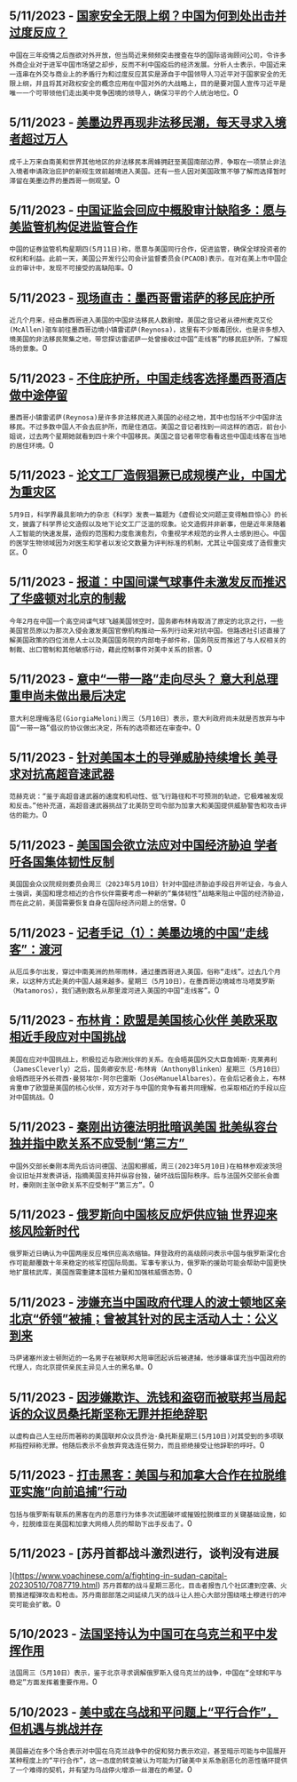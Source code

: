
  ## 5/11/2023 - [国家安全无限上纲？中国为何到处出击并过度反应？ ](https://www.voachinese.com/a/why-is-china-attacking-and-overreacting-diplomatically-and-commercially-20230511/7088630.html)
 ```中国在三年疫情之后亟欲对外开放，但当局近来频频突击搜查在华的国际谘询顾问公司，令许多外商企业对于进军中国市场望之却步，反而不利中国疫后的经济发展。分析人士表示，中国近来一连串在外交与商业上的矛盾行为和过度反应其实是源自于中国领导人习近平对于国家安全的无限上纲，并且将其对政权安全的概念应用在中国对外的大战略上，目的是要对国人宣传习近平是唯一一个可带领他们走出美中竞争困境的领导人，确保习平的个人统治地位。```0
  ## 5/11/2023 - [美墨边界再现非法移民潮，每天寻求入境者超过万人](https://www.voachinese.com/a/border-crossings-top-10-000-daily-as-migrants-seek-us-entry-before-title-42-ends-051123/7088573.html)
 ```成千上万来自南美和世界其他地区的非法移民本周蜂拥赶至美国南部边界，争取在一项禁止非法入境者申请政治庇护的新规生效前越境进入美国。还有一些人因对美国政策不够了解而选择暂时滞留在美墨边界的墨西哥一侧观望。```0
  ## 5/11/2023 - [中国证监会回应中概股审计缺陷多：愿与美监管机构促进监管合作](https://www.voachinese.com/a/china-says-willing-to-work-with-us-on-audit-deal-20230511/7088426.html)
 ```中国的证券监管机构星期四(5月11日)称，愿意与美国同行合作，促进监管，确保全球投资者的权利和利益。此前一天，美国公开发行公司会计监督委员会(PCAOB)表示，在对在美上市中国企业的审计中，发现不可接受的高缺陷率。```0
  ## 5/11/2023 - [现场直击：墨西哥雷诺萨的移民庇护所](https://www.voachinese.com/a/7088349.html)
 ```近几个月来，经由墨西哥进入美国的中国非法移民人数剧增。美国之音记者从德州麦克艾伦(McAllen)驱车前往墨西哥边境小镇雷诺萨(Reynosa)，这里有不少贩毒团伙，也是许多想入境美国的非法移民聚集之地，带您探访雷诺萨一处曾接收过中国“走线客”的移民庇护所，了解现场的景象。```0
  ## 5/11/2023 - [不住庇护所，中国走线客选择墨西哥酒店做中途停留](https://www.voachinese.com/a/7088348.html)
 ```墨西哥小镇雷诺萨(Reynosa)是许多非法移民进入美国的必经之地，其中也包括不少中国非法移民。不过多数中国人不会去庇护所，而是住酒店。美国之音记者找到一间这样的酒店，前台小姐说，过去两个星期她就看到四十来个中国移民。美国之音记者带您看看这些中国走线客在当地的居住环境。```0
  ## 5/11/2023 - [论文工厂造假猖獗已成规模产业，中国尤为重灾区](https://www.voachinese.com/a/academics-worry-paper-mill-production-becomes-alarmingly-common-20230511/7088300.html)
 ```5月9日，科学界最具影响力的杂志《科学》发表一篇题为《虚假论文问题正变得触目惊心》的长文，披露了科学界论文造假以及地下论文工厂泛滥的现象。论文造假并非新事，但是近年来随着人工智能的快速发展，造假的范围和力度愈演愈烈，令重视学术规范的业界人士感到担心。中国的医学生物领域因为对医生和学者以发论文数量为评判标准的机制，尤其让中国变成了造假重灾区。```0
  ## 5/11/2023 - [报道：中国间谍气球事件未激发反而推迟了华盛顿对北京的制裁](https://www.voachinese.com/a/report-us-dalayed-china-sanctions-after-spy-ballon-incident-20230511/7088307.html)
 ```今年2月在中国一个高空间谍气球飞越美国领空时，国务卿布林肯取消了原定的北京之行，一些美国官员原以为那次入侵会激发美国官僚机构推动一系列行动来对抗中国。但路透社引述直接了解美国政策的四位消息人士以及美国国务院的内部电子邮件称，国务院反而推迟了与人权相关的制裁、出口管制和其他敏感行动，藉此控制事件对美中关系的损害。```0
  ## 5/11/2023 - [意中“一带一路”走向尽头？ 意大利总理重申尚未做出最后决定](https://www.voachinese.com/a/italy-china-belt-road-20230511/7088266.html)
 ```意大利总理梅洛尼(GiorgiaMeloni)周三（5月10日）表示，意大利政府尚未就是否放弃与中国“一带一路”倡议的协议做出决定，所有的选项都还在审查中。```0
  ## 5/11/2023 - [针对美国本土的导弹威胁持续增长 美寻求对抗高超音速武器](https://www.voachinese.com/a/us-homeland-defense-general-on-china-russia-hypersonic-threats-20230511/7088252.html)
 ```范赫克说：“鉴于高超音速武器的速度和机动性、低飞行路径和不可预测的轨迹，它极难被发现和反击。”他补充道，高超音速武器挑战了北美防空司令部为加拿大和美国提供威胁警告和攻击评估的能力。```0
  ## 5/11/2023 - [美国国会欲立法应对中国经济胁迫 学者吁各国集体韧性反制](https://www.voachinese.com/a/congress-examines-china-economic-tactics-20230510/7088236.html)
 ```美国国会众议院规则委员会周三（2023年5月10日）针对中国经济胁迫手段召开听证会，与会人士强调，美国和理念相近的合作伙伴需要考虑一种新的“集体韧性”战略来阻止中国的经济胁迫，而在此之前，美国需要恢复自身在国际经济问题上的信誉。```0
  ## 5/11/2023 - [记者手记（1）：美墨边境的中国“走线客”：渡河](https://www.voachinese.com/a/chinese-cross-border-river-20220511/7088178.html)
 ```从厄瓜多尔出发，穿过中南美洲的热带雨林，通过墨西哥进入美国，俗称“走线”。过去几个月来，以这种方式赴美的中国人越来越多。星期三（5月10日），在墨西哥边境城市马塔莫罗斯（Matamoros），我们遇到数名从那里渡河进入美国的中国“走线客”。```0
  ## 5/11/2023 - [布林肯：欧盟是美国核心伙伴 美欧采取相近手段应对中国挑战](https://www.voachinese.com/a/us-spain-eu-china-20230511/7088193.html)
 ```美国在应对中国挑战上，积极拉近与欧洲伙伴的关系。在会晤英国外交大臣詹姆斯·克莱弗利（JamesCleverly）之后，国务卿安东尼·布林肯（AnthonyBlinken）星期三（5月10日）会晤西班牙外长荷西·曼努埃尔·阿尔巴雷斯（JoséManuelAlbares）。在会后记者会上，布林肯重申了欧盟是美国的核心伙伴，双方对于与中国的竞争有着共同理解，也采取相近的手段以应对中国挑战。```0
  ## 5/11/2023 - [秦刚出访德法明批暗讽美国 批美纵容台独并指中欧关系不应受制“第三方” ](https://www.voachinese.com/a/china-europe-us-20230511/7088186.html)
 ```中国外交部长秦刚本周先后访问德国、法国和挪威，周三(2023年5月10日)在柏林参观波茨坦会议旧址并发表讲话，指摘美国支持并纵容台独，破坏战后国际秩序。后与法国外交部长会面时，秦刚则主张中欧关系不应受制于“第三方”。```0
  ## 5/11/2023 - [俄罗斯向中国核反应炉供应铀 世界迎来核风险新时代](https://www.voachinese.com/a/how-to-counter-china-and-russia-possible-deepening-nuclear-cooperation/7087654.html)
 ```俄罗斯近日确认为中国两座反应堆供应高浓缩铀。拜登政府的高级顾问表示中国与俄罗斯深化合作可能颠覆数十年来稳定的核军控国际局面。军事专家认为，俄罗斯的援助可能会帮助中国更快地扩展核武库，美国亟需重建本国核力量和加强核威慑态势。```0
  ## 5/11/2023 - [涉嫌充当中国政府代理人的波士顿地区亲北京“侨领”被捕；曾被其针对的民主活动人士：公义到来](https://www.voachinese.com/a/brighton-man-accused-of-plotting-with-chinese-government-20230510/7087591.html)
 ```马萨诸塞州波士顿附近的一名男子在被联邦大陪审团起诉后被逮捕，他涉嫌串谋充当中国政府的代理人，向北京提供亲民主异见人士的黑名单。```0
  ## 5/11/2023 - [因涉嫌欺诈、洗钱和盗窃而被联邦当局起诉的众议员桑托斯坚称无罪并拒绝辞职](https://www.voachinese.com/a/george-santos-pleads-not-guilty-to-federal-indictment-and-says-he-won-t-resign-20230510/7088082.html)
 ```以虚构自己人生经历而著称的美国联邦众议员乔治·桑托斯星期三(5月10日)对其受到的多项联邦指控辩称无罪。他随后表示不会放弃竞选连任努力，而且拒绝接受让他辞职的呼吁。```0
  ## 5/11/2023 - [打击黑客：美国与和加拿大合作在拉脱维亚实施“向前追捕”行动](https://www.voachinese.com/a/us-cyber-command-hunts-forward-in-latvia-20230510/7088083.html)
 ```包括与俄罗斯有联系的黑客在内的恶意行为体多次试图破坏或摧毁拉脱维亚的关键基础设施，如今，拉脱维亚在美国和加拿大网络人员的帮助下出手反击了。```0
  ## 5/11/2023 - [苏丹首都战斗激烈进行，谈判没有进展

](https://www.voachinese.com/a/fighting-in-sudan-capital-20230510/7087719.html)
 ```苏丹首都的战斗星期三恶化，目击者报告几个社区遭到空袭、火箭推进榴弹攻击和枪击。苏丹南部部落之间延续几天的战斗让人担心大部分围绕喀土穆进行的冲突可能会扩散。```0
  ## 5/10/2023 - [法国坚持认为中国可在乌克兰和平中发挥作用](https://www.voachinese.com/a/france-insists-on-china-s-role-for-peace-in-ukraine-20230510/7087682.html)
 ```法国周三（5月10日）表示，鉴于北京寻求调解俄罗斯入侵乌克兰的战争，中国在“全球和平与稳定”方面发挥着重要作用。```0
  ## 5/10/2023 - [美中或在乌战和平问题上“平行合作”，但机遇与挑战并存](https://www.voachinese.com/a/us-china-parallel-peace-effort-ukraine-20230510/7087430.html)
 ```美国最近在多个场合表示对中国在乌克兰战争中的促和努力表示欢迎，甚至暗示可能与中国展开某种程度上的“平行合作”，这一态度的转变被认为可能为打破美中关系急剧恶化的恶性循环提供了一个难得的契机，并有望为乌战停火增添一丝潜在的希望。```0
